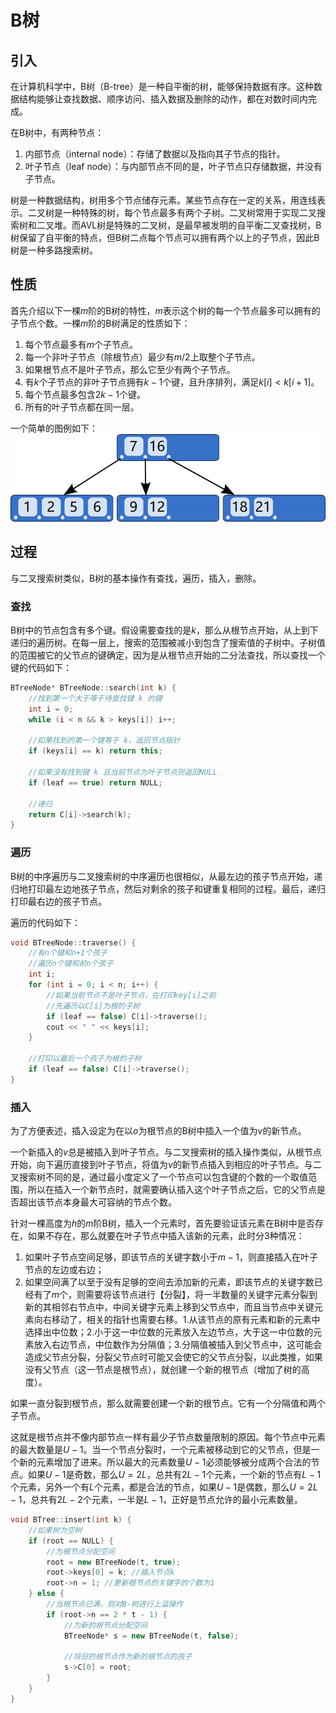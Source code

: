 # B树

## 引入

在计算机科学中，B树（B-tree）是一种自平衡的树，能够保持数据有序。这种数据结构能够让查找数据、顺序访问、插入数据及删除的动作，都在对数时间内完成。

在B树中，有两种节点：
1. 内部节点（internal node）：存储了数据以及指向其子节点的指针。
2. 叶子节点（leaf node）：与内部节点不同的是，叶子节点只存储数据，并没有子节点。

树是一种数据结构，树用多个节点储存元素。某些节点存在一定的关系，用连线表示。二叉树是一种特殊的树，每个节点最多有两个子树。二叉树常用于实现二叉搜索树和二叉堆。而AVL树是特殊的二叉树，是最早被发明的自平衡二叉查找树，B树保留了自平衡的特点，但B树二点每个节点可以拥有两个以上的子节点，因此B树是一种多路搜索树。

## 性质

首先介绍以下一棵$m$阶的B树的特性，$m$表示这个树的每一个节点最多可以拥有的子节点个数。一棵$m$阶的B树满足的性质如下：
1. 每个节点最多有$m$个子节点。
2. 每一个非叶子节点（除根节点）最少有$m/2$上取整个子节点。
3. 如果根节点不是叶子节点，那么它至少有两个子节点。
4. 有$k$个子节点的非叶子节点拥有$k-1$个键，且升序排列，满足$k[i]< k[i+1]$。
5. 每个节点最多包含$2k-1$个键。
6. 所有的叶子节点都在同一层。

一个简单的图例如下：
![alt text](image.png)

## 过程

与二叉搜索树类似，B树的基本操作有查找，遍历，插入，删除。

### 查找

B树中的节点包含有多个键。假设需要查找的是$k$，那么从根节点开始，从上到下递归的遍历树。在每一层上，搜索的范围被减小到包含了搜索值的子树中。子树值的范围被它的父节点的键确定，因为是从根节点开始的二分法查找，所以查找一个键的代码如下：
```c++
BTreeNode* BTreeNode::search(int k) {
    //找到第一个大于等于待查找键 k 的键
    int i = 0;
    while (i < n && k > keys[i]) i++;

    //如果找到的第一个键等于 k，返回节点指针
    if (keys[i] == k) return this;

    //如果没有找到键 k 且当前节点为叶子节点则返回NULL
    if (leaf == true) return NULL;

    //递归
    return C[i]->search(k);
}
```

### 遍历

B树的中序遍历与二叉搜索树的中序遍历也很相似，从最左边的孩子节点开始，递归地打印最左边地孩子节点，然后对剩余的孩子和键重复相同的过程。最后，递归打印最右边的孩子节点。

遍历的代码如下：
```c++
void BTreeNode::traverse() {
    //有n个键和n+1个孩子
    //遍历n个键和前n个孩子
    int i;
    for (int i = 0; i < n; i++) {
        //如果当前节点不是叶子节点，在打印key[i]之前
        //先遍历以C[i]为根的子树
        if (leaf == false) C[i]->traverse();
        cout << " " << keys[i];
    }

    //打印以最后一个孩子为根的子树
    if (leaf == false) C[i]->traverse();
}
```

### 插入

为了方便表述，插入设定为在以$o$为根节点的B树中插入一个值为$v$的新节点。

一个新插入的$v$总是被插入到叶子节点。与二叉搜索树的插入操作类似，从根节点开始，向下遍历直接到叶子节点，将值为$v$的新节点插入到相应的叶子节点。与二叉搜索树不同的是，通过最小度定义了一个节点可以包含键的个数的一个取值范围，所以在插入一个新节点时，就需要确认插入这个叶子节点之后，它的父节点是否超出该节点本身最大可容纳的节点个数。

针对一棵高度为$h$的$m$阶B树，插入一个元素时，首先要验证该元素在B树中是否存在，如果不存在，那么就要在叶子节点中插入该新的元素，此时分3种情况：
1. 如果叶子节点空间足够，即该节点的关键字数小于$m-1$，则直接插入在叶子节点的左边或右边；
2. 如果空间满了以至于没有足够的空间去添加新的元素，即该节点的关键字数已经有了$m$个，则需要将该节点进行【分裂】，将一半数量的关键字元素分裂到新的其相邻右节点中，中间关键字元素上移到父节点中，而且当节点中关键元素向右移动了，相关的指针也需要右移。1.从该节点的原有元素和新的元素中选择出中位数；2.小于这一中位数的元素放入左边节点，大于这一中位数的元素放入右边节点，中位数作为分隔值；3.分隔值被插入到父节点中，这可能会造成父节点分裂，分裂父节点时可能又会使它的父节点分裂，以此类推，如果没有父节点（这一节点是根节点），就创建一个新的根节点（增加了树的高度）。

如果一直分裂到根节点，那么就需要创建一个新的根节点。它有一个分隔值和两个子节点。

这就是根节点并不像内部节点一样有最少子节点数量限制的原因。每个节点中元素的最大数量是$U-1$。当一个节点分裂时，一个元素被移动到它的父节点，但是一个新的元素增加了进来。所以最大的元素数量$U-1$必须能够被分成两个合法的节点。如果$U-1$是奇数，那么$U=2L$，总共有$2L-1$个元素，一个新的节点有$L-1$个元素，另外一个有$L$个元素，都是合法的节点，如果$U-1$是偶数，那么$U=2L-1$，总共有$2L-2$个元素，一半是$L-1$，正好是节点允许的最小元素数量。

```c++
void BTree::insert(int k) {
    //如果树为空树
    if (root == NULL) {
        //为根节点分配空间
        root = new BTreeNode(t, true);
        root->keys[0] = k; //插入节点k
        root->n = 1; //更新根节点的关键字的个数为1
    } else {
        //当根节点已满，则对B-树进行上溢操作
        if (root->n == 2 * t - 1) {
            //为新的根节点分配空间
            BTreeNode* s = new BTreeNode(t, false);

            //将旧的根节点作为新的根节点的孩子
            s->C[0] = root;
        }
    }
}
```